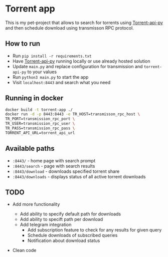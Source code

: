 # Torrent app
This is my pet-project that allows to search for torrents using [Torrent-api-py](https://github.com/Ryuk-me/Torrent-Api-py) and then schedule download using transmisson RPC protocol.

## How to run
* Run `pip install -r requirements.txt`
* Have [Torrent-api-py](https://github.com/Ryuk-me/Torrent-Api-py) running locally or use already hosted solution
* Update `main.py` and replace configuration for transmission and `torrent-api-py` to your values
* Run `python3 main.py` to start the app
* Visit `localhost:8443` and search what you need

## Running in docker
```bash
docker build -t torrent-app ./
docker run -d -p 8443:8443 -e TR_HOST=transmisson_rpc_host \
TR_PORT=transmission_rpc_port \
TR_USER=transmission_rpc_user \
TR_PASS=transmission_rpc_pass \
TORRENT_API_URL=torrent_api_url
```

## Available paths
* `:8443/` - home page with search prompt
* `:8443/search` - page with search results
* `:8443/download` - downloads specified torrent share
* `:8443/downloads` - displays status of all active torrent downloads

## TODO
* Add more functionality
  * Add ability to specify default path for downloads
  * Add ability to specift path per download
  * Add telegram integration
    * Add subscription feature to check for any results for given query
    * Schedule downloads of subscribed queries
    * Notification about download status

* Clean code
